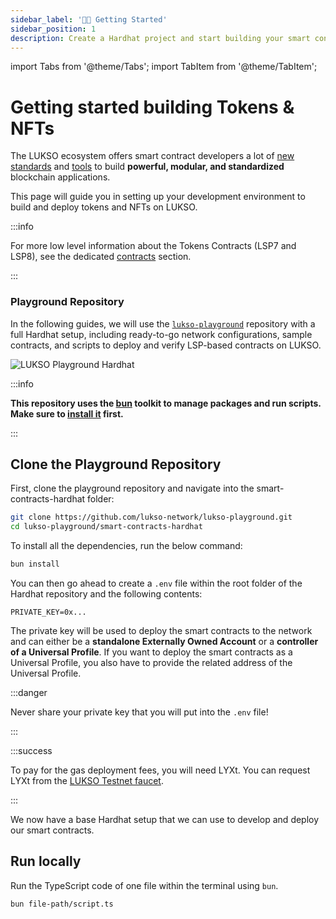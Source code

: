 ```yaml
---
sidebar_label: '👋🏻 Getting Started'
sidebar_position: 1
description: Create a Hardhat project and start building your smart contracts for LUKSO.
---
```


import Tabs from '@theme/Tabs';
import TabItem from '@theme/TabItem';

# Getting started building Tokens & NFTs

The LUKSO ecosystem offers smart contract developers a lot of [new standards](../../standards/introduction.md) and [tools](../../tools/getting-started.md) to build **powerful, modular, and standardized** blockchain applications.

This page will guide you in setting up your development environment to build and deploy tokens and NFTs on LUKSO.

:::info

For more low level information about the Tokens Contracts (LSP7 and LSP8), see the dedicated [contracts](../../contracts/introduction.md) section.

:::

### Playground Repository

In the following guides, we will use the [`lukso-playground`](https://github.com/lukso-network/lukso-playground) repository with a full Hardhat setup, including ready-to-go network configurations, sample contracts, and scripts to deploy and verify LSP-based contracts on LUKSO.

<div style={{textAlign: 'center'}}>

<img
src="/img/guides/playground_hardhat.png"
alt="LUKSO Playground Hardhat"
/>

</div>

:::info

**This repository uses the [bun](https://bun.sh) toolkit to manage packages and run scripts. Make sure to [install it](https://bun.sh/docs/installation) first.**

:::

## Clone the Playground Repository

First, clone the playground repository and navigate into the smart-contracts-hardhat folder:

```bash
git clone https://github.com/lukso-network/lukso-playground.git
cd lukso-playground/smart-contracts-hardhat
```

To install all the dependencies, run the below command:

```bash
bun install
```

You can then go ahead to create a `.env` file within the root folder of the Hardhat repository and the following contents:

```text title=".env"
PRIVATE_KEY=0x...
```

The private key will be used to deploy the smart contracts to the network and can either be a **standalone Externally Owned Account** or a **controller of a Universal Profile**. If you want to deploy the smart contracts as a Universal Profile, you also have to provide the related address of the Universal Profile.

:::danger

Never share your private key that you will put into the `.env` file!

:::

:::success

To pay for the gas deployment fees, you will need LYXt. You can request LYXt from the [LUKSO Testnet faucet](https://faucet.testnet.lukso.network/).

:::

We now have a base Hardhat setup that we can use to develop and deploy our smart contracts.

## Run locally

Run the TypeScript code of one file within the terminal using `bun`.

```bash
bun file-path/script.ts
```
